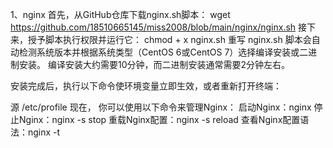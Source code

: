 1、nginx
首先，从GitHub仓库下载nginx.sh脚本：
wget https://github.com/18510665145/miss2008/blob/main/nginx/nginx.sh
接下来，授予脚本执行权限并运行它： chmod + x nginx.sh 
重写 nginx.sh 脚本会自动检测系统版本并根据系统类型（CentOS 6或CentOS 7）选择编译安装或二进制安装。
编译安装大约需要10分钟，而二进制安装通常需要2分钟左右。

安装完成后，执行以下命令使环境变量立即生效，或者重新打开终端：

源 /etc/profile 现在，
你可以使用以下命令来管理Nginx：
启动Nginx：nginx 
停止Nginx：nginx -s stop 
重载Nginx配置：nginx -s reload 
查看Nginx配置语法：nginx -t

